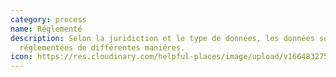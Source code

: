 ```yaml
---
category: process
name: Réglementé
description: Selon la juridiction et le type de données, les données sont
  réglementées de différentes maniéres.
icon: https://res.cloudinary.com/helpful-places/image/upload/v1664832753/dtpr-icons/process/regulated_ipkybj.svg
---
```

